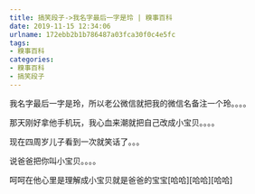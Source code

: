 ```yaml
---
title: 搞笑段子->我名字最后一字是玲 | 糗事百科
date: 2019-11-15 12:34:06
urlname: 172ebb2b1b786487a03fca30f0c4e5fc
tags: 
- 糗事百科
categories:
- 糗事百科
- 搞笑段子
---
```

我名字最后一字是玲，所以老公微信就把我的微信名备注一个玲。。。。

那天刚好拿他手机玩，我心血来潮就把自己改成小宝贝。。。。

现在四周岁儿子看到一次就笑话了。。。

说爸爸把你叫小宝贝。。。。

呵呵在他心里是理解成小宝贝就是爸爸的宝宝[哈哈][哈哈][哈哈]



